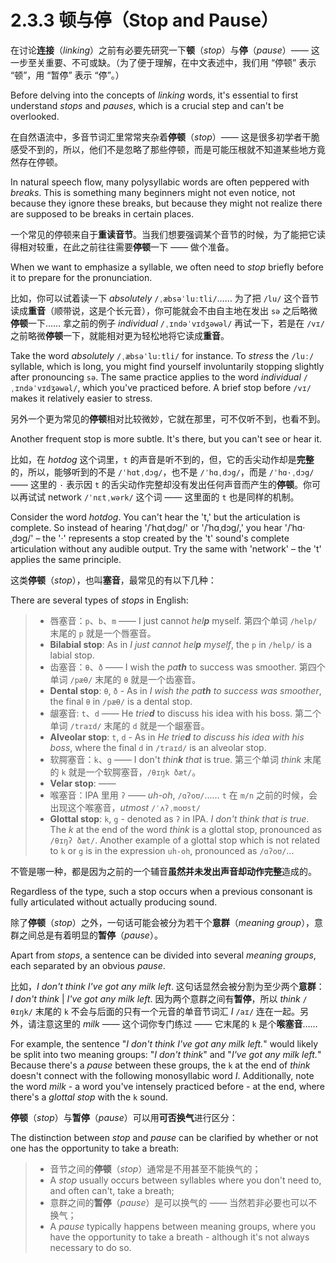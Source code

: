 # 2.3.3 顿与停（Stop and Pause）

在讨论**连接**（*linking*）之前有必要先研究一下**顿**（*stop*）与**停**（*pause*）—— 这一步至关重要、不可或缺。（为了便于理解，在中文表述中，我们用 “停顿” 表示 “顿”，用 “暂停” 表示 “停”。）

Before delving into the concepts of *linking* words, it's essential to first understand *stops* and *pauses*, which is a crucial step and can't be overlooked.

在自然语流中，多音节词汇里常常夹杂着**停顿**（*stop*）—— 这是很多初学者干脆感受不到的，所以，他们不是忽略了那些停顿，而是可能压根就不知道某些地方竟然存在停顿。

In natural speech flow, many polysyllabic words are often peppered with *breaks*. This is something many beginners might not even notice, not because they ignore these breaks, but because they might not realize there are supposed to be breaks in certain places.

一个常见的停顿来自于**重读音节**。当我们想要强调某个音节的时候，为了能把它读得相对较重，在此之前往往需要**停顿**一下 —— 做个准备。

 When we want to emphasize a syllable, we often need to *stop* briefly before it to prepare for the pronunciation.

比如，你可以试着读一下 *absolutely* `/ˌæbsəˈluːtli/`…… 为了把 `/lu/` 这个音节读成**重音**（顺带说，这是个长元音），你可能就会不由自主地在发出 `sə` 之后略微**停顿**一下…… 拿之前的例子 *individual* `/ˌɪndəˈvɪdʒəwəl/` 再试一下，若是在 `/vɪ/` 之前略微**停顿**一下，就能相对更为轻松地将它读成**重音**。

Take the word *absolutely* `/ˌæbsəˈluːtli/` for instance. To *stress* the `/luː/` syllable, which is long, you might find yourself involuntarily stopping slightly after pronouncing `sə`. The same practice applies to the word *individual* `/ˌɪndəˈvɪdʒəwəl/`, which you've practiced before. A brief stop before `/vɪ/` makes it relatively easier to stress.

另外一个更为常见的**停顿**相对比较微妙，它就在那里，可不仅听不到，也看不到。

Another frequent stop is more subtle. It's there, but you can't see or hear it.

比如，在 *hotdog* 这个词里，`t` 的声音是听不到的，但，它的舌尖动作却是**完整**的，所以，能够听到的不是 `/ˈhɑtˌdɔg/`，也不是 `/ˈhɑˌdɔg/`，而是 `/ˈhɑ·ˌdɔg/` —— 这里的 `·` 表示因 `t` 的舌尖动作完整却没有发出任何声音而产生的**停顿**。你可以再试试 network `/ˈnɛtˌwərk/` 这个词 —— 这里面的 `t` 也是同样的机制。

Consider the word *hotdog*. You can't hear the 't,' but the articulation is complete. So instead of hearing '/ˈhɑtˌdɔg/' or '/ˈhɑˌdɔg/,' you hear '/ˈhɑ·ˌdɔg/' – the '·' represents a stop created by the 't' sound's complete articulation without any audible output. Try the same with 'network' – the 't' applies the same principle.

这类**停顿**（*stop*），也叫**塞音**，最常见的有以下几种：

There are several types of *stops* in English:

> * 唇塞音：`p`、`b`、`m` —— I just cannot *hel**p*** myself. 第四个单词 `/help/` 末尾的 `p` 就是一个唇塞音。
> * **Bilabial stop**: As in *I just cannot *hel**p*** myself*, the `p` in `/help/` is a labial stop.
> * 齿塞音：`θ`、`ð` —— I wish the *pa**th*** to success was smoother. 第四个单词 `/pæθ/` 末尾的 `θ` 就是一个齿塞音。
> * **Dental stop**: `θ`, `ð`  - As in *I wish the *pa**th*** to success was smoother*, the final `θ` in `/pæθ/` is a dental stop.
> * 龈塞音: `t`、`d` —— He *trie**d*** to discuss his idea with his boss. 第二个单词 `/traɪd/` 末尾的 `d` 就是一个龈塞音。
> * **Alveolar stop**: `t`, `d` - As in *He *trie**d*** to discuss his idea with his boss*, where the final `d` in `/traɪd/` is an alveolar stop.
> * 软腭塞音：`k`、`g` —— I don't *thin**k** that* is true. 第三个单词 *think* 末尾的 `k` 就是一个软腭塞音，`/θɪŋk ðæt/`。
> * **Velar stop**: ——
> * 喉塞音：IPA 里用 `ʔ` —— *uh-oh*, `/ɑʔoʊ/`…… `t` 在 `m/n` 之前的时候，会出现这个喉塞音，*utmost* `/ˈʌʔˌmoʊst/`
> * **Glottal stop**: `k`, `g` - denoted as `ʔ` in IPA. *I don't think that is true*. The *k* at the end of the word *think* is a glottal stop, pronounced as `/θɪŋʔ ðæt/`. Another example of a glottal stop which is not related to `k` or `g` is in the expression `uh-oh`, pronounced as `/ɑʔoʊ/`...

不管是哪一种，都是因为之前的一个辅音**虽然并未发出声音却动作完整**造成的。

Regardless of the type, such a stop occurs when a previous consonant is fully articulated without actually producing sound.

除了**停顿**（*stop*）之外，一句话可能会被分为若干个**意群**（*meaning group*），意群之间总是有着明显的**暂停**（*pause*）。

Apart from *stops*, a sentence can be divided into several *meaning groups*, each separated by an obvious *pause*.

比如，*I don't think I've got any milk left*. 这句话显然会被分割为至少两个**意群**：*I don't think* | *I've got any milk left*. 因为两个意群之间有**暂停**，所以 *think* `/θɪŋk/` 末尾的 `k` 不会与后面的只有一个元音的单音节词汇 *I* `/aɪ/` 连在一起。另外，请注意这里的 *milk* —— 这个词你专门练过 —— 它末尾的 `k` 是个**喉塞音**……

For example, the sentence "*I don't think I've got any milk left.*" would likely be split into two meaning groups: "*I don't think*" and "*I've got any milk left.*" Because there's a *pause* between these groups, the `k` at the end of *think* doesn't connect with the following monosyllabic word *I*. Additionally, note the word *milk* - a word you've intensely practiced before - at the end, where there's a *glottal stop* with the `k` sound.

**停顿**（*stop*）与**暂停**（*pause*）可以用**可否换气**进行区分：

The distinction between *stop* and *pause* can be clarified by whether or not one has the opportunity to take a breath:

> * 音节之间的**停顿**（*stop*）通常是不用甚至不能换气的；
> * A *stop* usually occurs between syllables where you don't need to, and often can't, take a breath;
> * 意群之间的**暂停**（*pause*）是可以换气的 —— 当然若非必要也可以不换气；
> * A *pause* typically happens between meaning groups, where you have the opportunity to take a breath - although it's not always necessary to do so.
